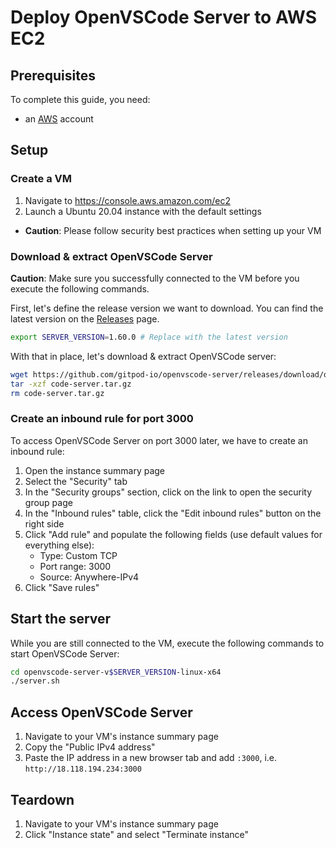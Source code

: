 # Deploy OpenVSCode Server to AWS EC2

## Prerequisites

To complete this guide, you need:
* an [AWS](https://aws.amazon.com/) account

## Setup

### Create a VM

1. Navigate to https://console.aws.amazon.com/ec2
1. Launch a Ubuntu 20.04 instance with the default settings
  * **Caution**: Please follow security best practices when setting up your VM

### Download & extract OpenVSCode Server

**Caution**: Make sure you successfully connected to the VM before you execute the following commands.

First, let's define the release version we want to download. You can find the latest version on the [Releases](https://github.com/gitpod-io/openvscode-server/releases) page.

```bash
export SERVER_VERSION=1.60.0 # Replace with the latest version
```

With that in place, let's download & extract OpenVSCode server:

```bash
wget https://github.com/gitpod-io/openvscode-server/releases/download/openvscode-server-v$SERVER_VERSION/openvscode-server-v$SERVER_VERSION-linux-x64.tar.gz -O code-server.tar.gz
tar -xzf code-server.tar.gz
rm code-server.tar.gz
```

### Create an inbound rule for port 3000

To access OpenVSCode Server on port 3000 later, we have to create an inbound rule:
1. Open the instance summary page
1. Select the "Security" tab
1. In the "Security groups" section, click on the link to open the security group page
1. In the "Inbound rules" table, click the "Edit inbound rules" button on the right side
1. Click "Add rule" and populate the following fields (use default values for everything else):
    * Type: Custom TCP
	* Port range: 3000
	* Source: Anywhere-IPv4
1. Click "Save rules"

## Start the server

While you are still connected to the VM, execute the following commands to start OpenVSCode Server:

```bash
cd openvscode-server-v$SERVER_VERSION-linux-x64
./server.sh
```

## Access OpenVSCode Server

1. Navigate to your VM's instance summary page
1. Copy the "Public IPv4 address"
1. Paste the IP address in a new browser tab and add `:3000`, i.e. `http://18.118.194.234:3000`

## Teardown

1. Navigate to your VM's instance summary page
1. Click "Instance state" and select "Terminate instance"
